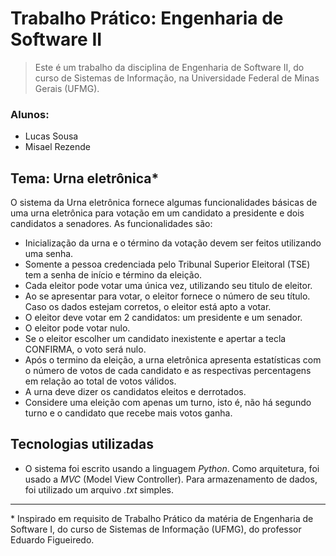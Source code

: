 # Trabalho Prático: Engenharia de Software II

> Este é um trabalho da disciplina de Engenharia de Software II, do curso de Sistemas de Informação, na Universidade Federal de Minas Gerais (UFMG).

### Alunos:
- Lucas Sousa
- Misael Rezende

## Tema: Urna eletrônica*
O sistema da Urna eletrônica fornece algumas funcionalidades básicas de uma urna eletrônica para votação em um candidato a presidente e dois candidatos a senadores. As funcionalidades são:

- Inicialização da urna e o término da votação devem ser feitos utilizando uma senha.
- Somente a pessoa credenciada pelo Tribunal Superior Eleitoral (TSE) tem a senha de início e término da eleição.
- Cada eleitor pode votar uma única vez, utilizando seu titulo de eleitor.
- Ao se apresentar para votar, o eleitor fornece o número de seu título. Caso os dados estejam corretos, o eleitor está apto a votar.
- O eleitor deve votar em 2 candidatos: um presidente e um senador.
- O eleitor pode votar nulo.
- Se o eleitor escolher um candidato inexistente e apertar a tecla CONFIRMA, o voto será nulo.
- Após o termino da eleição, a urna eletrônica apresenta estatísticas com o número de votos de cada candidato e as respectivas percentagens em relação ao total de votos válidos.
- A urna deve dizer os candidatos eleitos e derrotados.
- Considere uma eleição com apenas um turno, isto é, não há segundo turno e o candidato que recebe mais votos ganha.

## Tecnologias utilizadas
- O sistema foi escrito usando a linguagem _Python_. Como arquitetura, foi usado a _MVC_ (Model View Controller). Para armazenamento de dados, foi utilizado um arquivo _.txt_ simples.

-------
\* Inspirado em requisito de Trabalho Prático da matéria de Engenharia de Software I, do curso de Sistemas de Informação (UFMG), do professor Eduardo Figueiredo.